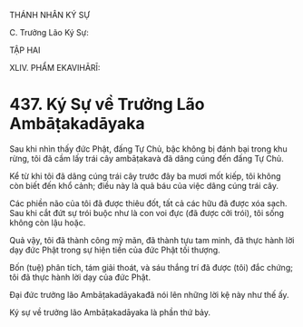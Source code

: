 THÁNH NHÂN KÝ SỰ

C. Trưởng Lão Ký Sự:

TẬP HAI

XLIV. PHẨM EKAVIHĀRĪ:

# 437. Ký Sự về Trưởng Lão Ambāṭakadāyaka

Sau khi nhìn thấy đức Phật, đấng Tự Chủ, bậc không bị đánh bại trong khu rừng, tôi đã cầm lấy trái cây ambāṭakavà đã dâng cúng đến đấng Tự Chủ.

Kể từ khi tôi đã dâng cúng trái cây trước đây ba mươi mốt kiếp, tôi không còn biết đến khổ cảnh; điều này là quả báu của việc dâng cúng trái cây.

Các phiền não của tôi đã được thiêu đốt, tất cả các hữu đã được xóa sạch. Sau khi cắt đứt sự trói buộc như là con voi đực (đã được cởi trói), tôi sống không còn lậu hoặc.

Quả vậy, tôi đã thành công mỹ mãn, đã thành tựu tam minh, đã thực hành lời dạy đức Phật trong sự hiện tiền của đức Phật tối thượng.

Bốn (tuệ) phân tích, tám giải thoát, và sáu thắng trí đã được (tôi) đắc chứng; tôi đã thực hành lời dạy của đức Phật.

Đại đức trưởng lão Ambāṭakadāyakađã nói lên những lời kệ này như thế ấy.

Ký sự về trưởng lão Ambāṭakadāyaka là phần thứ bảy.
